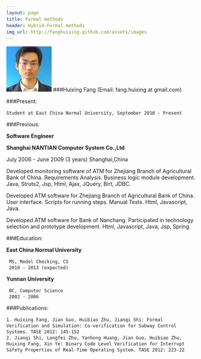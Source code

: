 ```yaml
---
layout: page
title: Formal methods
header: Hybrid-Formal methods
img_url: http://fanghuixing.github.com/assets/images
---
```

![Huixing Fang](assets/images/13238568880001740m.jpg)
###Huixing Fang (Email: fang.huixing at gmail.com)

	

###Present:

    Student at East China Normal University, September 2010 - Present

###Previous:

**Software Engineer**

**Shanghai NANTIAN Computer System Co.,Ltd**
 
 July 2006 - June 2009 (3 years) Shanghai,China
 
 Developed monitoring software of ATM for Zhejiang Branch of Agricultural Bank of China. 
 Requirements Analysis. Business logic module development. Java, Struts2, Jsp, Html, Ajax, JQuery, Birt, JDBC.

 Developed ATM software for Zhejiang Branch of Agricultural Bank of China.
 User interface. Scripts for running steps. Manual Tests. Html, Javascript, Java.

Developed ATM software for Bank of Nanchang. Participated in technology selection and prototype development. Html, Javascript, Java, Jsp, Spring.


###Education:

**East China Normal University**
     
	 MS, Model Checking, CS
     2010 - 2013 (expected)
	
**Yunnan University**
     
	 BC, Computer Science
     2002 - 2006
	

###Publications:

    1. Huixing Fang, Jian Guo, Huibiao Zhu, Jianqi Shi: Formal Verification and Simulation: Co-verification for Subway Control Systems. TASE 2012: 145-152
    2. Jianqi Shi, Longfei Zhu, Yanhong Huang, Jian Guo, Huibiao Zhu, Huixing Fang, Xin Ye: Binary Code Level Verification for Interrupt Safety Properties of Real-Time Operating System. TASE 2012: 223-22



